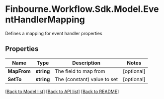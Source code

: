 # Finbourne.Workflow.Sdk.Model.EventHandlerMapping
Defines a mapping for event handler properties

## Properties

Name | Type | Description | Notes
------------ | ------------- | ------------- | -------------
**MapFrom** | **string** | The field to map from | [optional] 
**SetTo** | **string** | The (constant) value to set | [optional] 

[[Back to Model list]](../README.md#documentation-for-models) [[Back to API list]](../README.md#documentation-for-api-endpoints) [[Back to README]](../README.md)

